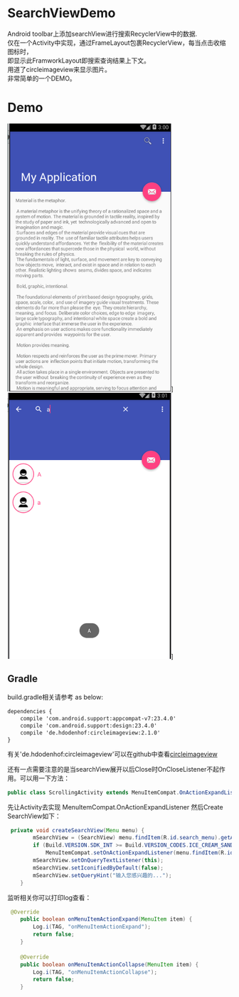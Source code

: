 SearchViewDemo
================

  Android toolbar上添加searchView进行搜索RecyclerView中的数据.<br>
  仅在一个Activity中实现，通过FrameLayout包裹RecyclerView，每当点击收缩图标时，<br>
  即显示此FramworkLayout即搜索查询结果上下文。<br>
  用道了circleimageview来显示图片。<br>
  非常简单的一个DEMO。
  
Demo
================
![demo](https://raw.githubusercontent.com/hongguangKim/SearchViewDemo/master/DEMO/1.PNG)]![demo](https://raw.githubusercontent.com/hongguangKim/SearchViewDemo/master/DEMO/2.PNG)]

Gradle
----
build.gradle相关请参考 as below:
```
dependencies {
    compile 'com.android.support:appcompat-v7:23.4.0'
    compile 'com.android.support:design:23.4.0'
    compile 'de.hdodenhof:circleimageview:2.1.0'
}
```
有关'de.hdodenhof:circleimageview'可以在github中查看[circleimageview](https://github.com/hdodenhof/CircleImageView)

还有一点需要注意的是当searchView展开以后Close时OnCloseListener不起作用。可以用一下方法：
```java
public class ScrollingActivity extends MenuItemCompat.OnActionExpandListener 
```
先让Activity去实现 MenuItemCompat.OnActionExpandListener 
然后Create SearchView如下：
```java
 private void createSearchView(Menu menu) {
        mSearchView = (SearchView) menu.findItem(R.id.search_menu).getActionView();
        if (Build.VERSION.SDK_INT >= Build.VERSION_CODES.ICE_CREAM_SANDWICH)
            MenuItemCompat.setOnActionExpandListener(menu.findItem(R.id.search_menu), this);
        mSearchView.setOnQueryTextListener(this);
        mSearchView.setIconifiedByDefault(false);
        mSearchView.setQueryHint("输入您感兴趣的...");
    }
```
监听相关你可以打印log查看：
```java
 @Override
    public boolean onMenuItemActionExpand(MenuItem item) {
        Log.i(TAG, "onMenuItemActionExpand");
        return false;
    }

    @Override
    public boolean onMenuItemActionCollapse(MenuItem item) {
        Log.i(TAG, "onMenuItemActionCollapse");
        return false;
    }
```
